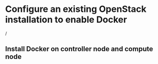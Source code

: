 # Configure an existing OpenStack installation to enable Docker
/
## Install Docker on controller node and compute node
